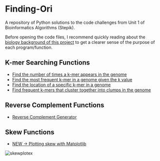 # Finding-Ori
A repository of Python solutions to the code challenges from Unit 1 of Bioinformatics Algorithms (Stepik).

Before opening the code files, I recommend quickly reading about the [biology background of this project](https://github.com/ClarissaPereira/Finding-Ori/blob/master/Biology%20Notes.md) to get a clearer sense of the purpose of each program/function. 

## K-mer Searching Functions
* [Find the number of times a k-mer appears in the genome](https://github.com/ClarissaPereira/Finding-Ori/blob/master/basic%20k-mer%20search.py)
* [Find the most frequent k-mer in a genome given the k value](https://github.com/ClarissaPereira/Finding-Ori/blob/master/find%20k-mer%20by%20k.py)
* [Find the location of a specific k-mer in a genome](https://github.com/ClarissaPereira/Finding-Ori/blob/master/find%20k-mer%20location.py)
* [Find frequent k-mers that cluster together into clumps in the genome](https://github.com/ClarissaPereira/Finding-Ori/blob/master/find%20k-mer%20clumps.py)

## Reverse Complement Functions
* [Reverse Complement Generator](https://github.com/ClarissaPereira/Finding-Ori/blob/master/reverse%20complement%20generator.py)

## Skew Functions
* [NEW -> Plotting skew with Matplotlib](https://github.com/ClarissaPereira/Finding-Ori/blob/master/skew%20plotter.py)

![skewplotex](https://user-images.githubusercontent.com/68158694/87874378-4911dd00-c9c1-11ea-885a-94aab51bd3cd.png)
